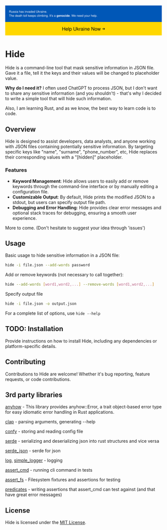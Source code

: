 [![Stand With Ukraine](https://raw.githubusercontent.com/vshymanskyy/StandWithUkraine/main/banner2-direct.svg)](https://stand-with-ukraine.pp.ua)

# Hide

Hide is a command-line tool that mask sensitive information in JSON file. Gave it a file, tell it the keys and their values will be changed to placeholder value.

**Why do I need it?** I often used ChatGPT to process JSON, but I don't want to share any sensitive information (and you shouldn't) - that's why I decided to write a simple tool that will hide such information. 

Also, I am learning Rust, and as we know, the best way to learn code is to code.  

## Overview

Hide is designed to assist developers, data analysts, and anyone working with JSON files containing potentially sensitive information. By targeting specific keys like "name", "surname", "phone_number", etc, Hide replaces their corresponding values with a "[hidden]" placeholder.

### Features

- **Keyword Management**: Hide allows users to easily add or remove keywords through the command-line interface or by manually editing a configuration file.
- **Customizable Output**: By default, Hide prints the modified JSON to a stdout, but users can specify output file path.
- **Debugging and Error Handling**: Hide provides clear error messages and optional stack traces for debugging, ensuring a smooth user experience.

More to come. (Don't hesitate to suggest your idea through 'issues')

## Usage

Basic usage to hide sensitive information in a JSON file:

```bash
hide -i file.json --add-words password
```

Add or remove keywords (not necessary to call together):

```bash
hide --add-words [word1,word2,...] --remove-words [word1,word2,...]
```

Specify output file
```bash
hide -i file.json -o output.json
```

For a complete list of options, use `hide --help`

## TODO: Installation

Provide instructions on how to install Hide, including any dependencies or platform-specific details.

## Contributing

Contributions to Hide are welcome! Whether it's bug reporting, feature requests, or code contributions.

## 3rd party libraries

[anyhow](https://docs.rs/anyhow/latest/anyhow/) - This library provides anyhow::Error, a trait object-based error type for easy idiomatic error handling in Rust applications.

[clap](https://docs.rs/clap/latest/clap/) - parsing arguments, generating --help

[confy](https://docs.rs/confy/latest/confy/) - storing and reading config file


[serde](https://serde.rs/) - serializing and deserializing json into rust structures and vice versa

[serde_json](https://docs.rs/serde_json/latest/serde_json/) - serde for json

[log](https://docs.rs/log/latest/log/), [simple_logger](https://docs.rs/simple_logger/latest/simple_logger/) - logging

[assert_cmd](https://docs.rs/assert_cmd/latest/assert_cmd/) - running cli command in tests 

[assert_fs](https://docs.rs/assert_fs/latest/assert_fs/) - Filesystem fixtures and assertions for testing

[predicates](https://docs.rs/predicates/latest/predicates/) - writing assertions that assert_cmd can test against (and that have great error messages)

## License

Hide is licensed under the [MIT License](./LICENSE.MD).
